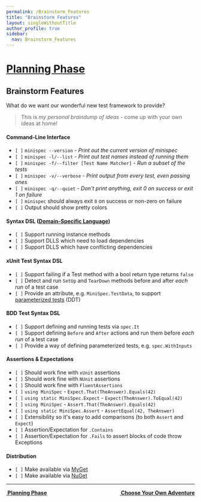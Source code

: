```yaml
---
permalink: /Brainstorm_Features
title: "Brainstorm Features"
layout: singleWithoutTitle
author_profile: true
sidebar:
  nav: Brainstorm_Features
---
```

<h1><a href="/Planning_Phase">Planning Phase</a></h1>

## Brainstorm Features

What do we want our wonderful new test framework to provide?

> This is _my personal braindump of ideas_ - come up with your own ideas at home!

#### Command-Line Interface

- `[ ]` `minispec --version` - _Print out the current version of minispec_
- `[ ]` `minispec -l/--list` - _Print out test names instead of running them_
- `[ ]` `minispec -f/--filter [Test Name Matcher]` - _Run a subset of the tests_
- `[ ]` `minispec -v/--verbose` - _Print output from every test, even passing ones_
- `[ ]` `minispec -q/--quiet` - _Don't print anything, exit 0 on success or exit 1 on failure_
- `[ ]` `minispec` should always exit `0` on success or non-zero on failure
- `[ ]` Output should show pretty colors

#### Syntax DSL ([Domain-Specific Language][DSL])

- `[ ]` Support running instance methods
- `[ ]` Support DLLS which need to load dependencies
- `[ ]` Support DLLS which have conflicting dependencies

[DSL]: https://en.wikipedia.org/wiki/Domain-specific_language

#### xUnit Test Syntax DSL

- `[ ]` Support failing if a Test method with a bool return type returns `false`
- `[ ]` Detect and run `SetUp` and `TearDown` methods before and after _each run_ of a test case
- `[ ]` Provide an attribute, e.g. `MiniSpec.TestData`, to support [parameterized tests][DDT] (DDT)

[DDT]: https://en.wikipedia.org/wiki/Data-driven_testing

#### BDD Test Syntax DSL

- `[ ]` Support defining and running tests via `spec.It`
- `[ ]` Support defining `Before` and `After` actions and run them before _each run_ of a test case
- `[ ]` Provide a way of defining parameterized tests, e.g. `spec.WithInputs`

#### Assertions & Expectations

- `[ ]` Should work fine with `xUnit` assertions
- `[ ]` Should work fine with `NUnit` assertions
- `[ ]` Should work fine with `FluentAssertions`
- `[ ]` `using MiniSpec` - `Expect.That(TheAnswer).Equals(42)`
- `[ ]` `using static MiniSpec.Expect` - `Expect(TheAnswer).ToEqual(42)`
- `[ ]` `using MiniSpec` - `Assert.That(TheAnswer).Equals(42)`
- `[ ]` `using static MiniSpec.Assert` - `AssertEqual(42, TheAnswer)`
- `[ ]` Extensibility so it's easy to add comparisons (to both `Assert` and `Expect`)
- `[ ]` Assertion/Expectation for `.Contains`
- `[ ]` Assertion/Expectation for `.Fails` to assert blocks of code throw Exceptions

#### Distribution

- `[ ]` Make available via [MyGet][MyGet]
- `[ ]` Make available via [NuGet][NuGet]

[MyGet]: https://www.myget.org
[NuGet]: https://www.nuget.org

---

<a class="reading-navigation next" href="/Choose_Your_Own_Adventure" style="float: right;"><i class="fas fa-arrow-alt-circle-right"></i><strong> &nbsp;Choose Your Own Adventure</strong></a><a class="reading-navigation previous" href="/Planning_Phase"><i class="fas fa-arrow-alt-circle-left"></i><strong> &nbsp;Planning Phase</strong></a>